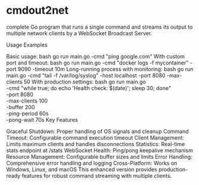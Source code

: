 # cmdout2net

complete Go program that runs a single command and streams its output to multiple network clients by a WebSocket Broadcast Server.

Usage Examples

Basic usage:
bash
go run main.go -cmd "ping google.com"
With custom port and timeout:
bash
go run main.go -cmd "docker logs -f mycontainer" -port 9090 -timeout 10m
Long-running process with monitoring:
bash
go run main.go -cmd "tail -f /var/log/syslog" -host localhost -port 8080 -max-clients 50
With production settings:
bash
go run main.go \
  -cmd "while true; do echo 'Health check: $(date)'; sleep 30; done" \
  -port 8080 \
  -max-clients 100 \
  -buffer 200 \
  -ping-period 60s \
  -pong-wait 70s
Key Features

Graceful Shutdown: Proper handling of OS signals and cleanup
Command Timeout: Configurable command execution timeout
Client Management: Limits maximum clients and handles disconnections
Statistics: Real-time stats endpoint at /stats
WebSocket Health: Ping/pong keepalive mechanism
Resource Management: Configurable buffer sizes and limits
Error Handling: Comprehensive error handling and logging
Cross-Platform: Works on Windows, Linux, and macOS
This enhanced version provides production-ready features for robust command streaming with multiple clients.
